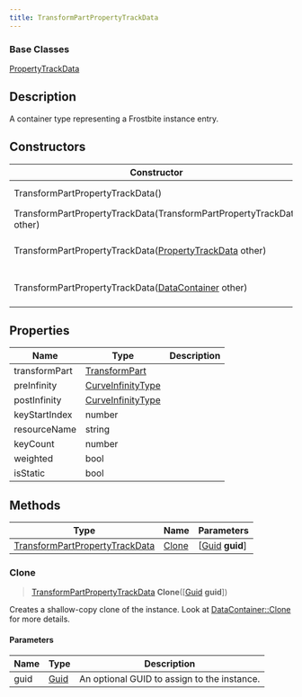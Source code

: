 ```yaml
---
title: TransformPartPropertyTrackData
---
```

### Base Classes

[PropertyTrackData](/vext/ref/fb/propertytrackdata/)

## Description

A container type representing a Frostbite instance entry.

## Constructors

| Constructor                                                                               | Description                                                                                                                                         |
| ----------------------------------------------------------------------------------------- | --------------------------------------------------------------------------------------------------------------------------------------------------- |
| TransformPartPropertyTrackData()                                                          | Create a new instance of this container type.                                                                                                       |
| TransformPartPropertyTrackData(TransformPartPropertyTrackData other)                      | Create a reference copy of an instance of the same type.                                                                                            |
| TransformPartPropertyTrackData([PropertyTrackData](/vext/ref/fb/propertytrackdata/) other)              | Upcast an instance of type [PropertyTrackData](/vext/ref/fb/propertytrackdata/) to [TransformPartPropertyTrackData](/vext/ref/fb/transformpartpropertytrackdata/).              |
| TransformPartPropertyTrackData([DataContainer](/vext/ref/shared/class/datacontainer) other) | Upcast an instance of type [DataContainer](/vext/ref/shared/class/datacontainer) to [TransformPartPropertyTrackData](/vext/ref/fb/transformpartpropertytrackdata/). |

## Properties

| Name          | Type                                   | Description |
| ------------- | -------------------------------------- | ----------- |
| transformPart | [TransformPart](/vext/ref/fb/transformpart/)         |             |
| preInfinity   | [CurveInfinityType](/vext/ref/fb/curveinfinitytype/) |             |
| postInfinity  | [CurveInfinityType](/vext/ref/fb/curveinfinitytype/) |             |
| keyStartIndex | number                                 |             |
| resourceName  | string                                 |             |
| keyCount      | number                                 |             |
| weighted      | bool                                   |             |
| isStatic      | bool                                   |             |

## Methods

| Type                                                             | Name            | Parameters                                     |
| ---------------------------------------------------------------- | --------------- | ---------------------------------------------- |
| [TransformPartPropertyTrackData](/vext/ref/fb/transformpartpropertytrackdata/) | [Clone](#clone) | \[[Guid](/vext/ref/shared/class/guid) **guid**\] |

### Clone

> [TransformPartPropertyTrackData](/vext/ref/fb/transformpartpropertytrackdata/) **Clone**(\[[Guid](/vext/ref/shared/class/guid) **guid**\])

Creates a shallow-copy clone of the instance. Look at [DataContainer::Clone](/vext/ref/shared/class/datacontainer#clone) for more details.

#### Parameters

| Name | Type         | Description                                 |
| ---- | ------------ | ------------------------------------------- |
| guid | [Guid](/vext/ref/shared/class/guid/) | An optional GUID to assign to the instance. |
